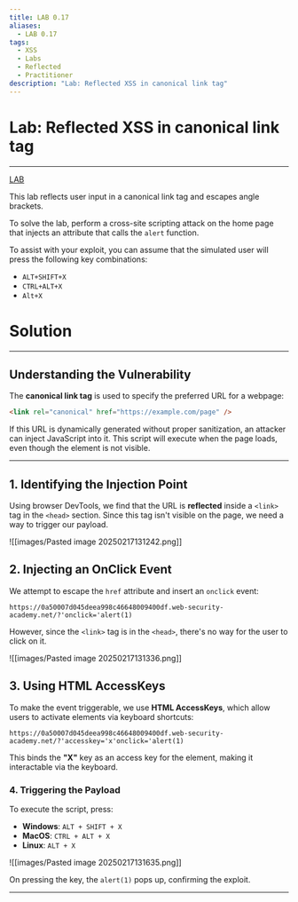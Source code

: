 ```yaml
---
title: LAB 0.17
aliases:
  - LAB 0.17
tags:
  - XSS
  - Labs
  - Reflected
  - Practitioner
description: "Lab: Reflected XSS in canonical link tag"
---
```

# Lab: Reflected XSS in canonical link tag
---
[LAB](https://portswigger.net/web-security/cross-site-scripting/contexts/lab-canonical-link-tag)

This lab reflects user input in a canonical link tag and escapes angle brackets.

To solve the lab, perform a cross-site scripting attack on the home page that injects an attribute that calls the `alert` function.

To assist with your exploit, you can assume that the simulated user will press the following key combinations:

- `ALT+SHIFT+X`
- `CTRL+ALT+X`
- `Alt+X`

# Solution
---
## **Understanding the Vulnerability**

The **canonical link tag** is used to specify the preferred URL for a webpage:

```html
<link rel="canonical" href="https://example.com/page" />
```

If this URL is dynamically generated without proper sanitization, an attacker can inject JavaScript into it. This script will execute when the page loads, even though the element is not visible.

---
## **1. Identifying the Injection Point**

Using browser DevTools, we find that the URL is **reflected** inside a `<link>` tag in the `<head>` section. Since this tag isn't visible on the page, we need a way to trigger our payload.

![[images/Pasted image 20250217131242.png]]
## **2. Injecting an OnClick Event**

We attempt to escape the `href` attribute and insert an `onclick` event:

```plaintext
https://0a50007d045deea998c46648009400df.web-security-academy.net/?'onclick='alert(1)
```

However, since the `<link>` tag is in the `<head>`, there's no way for the user to click on it.

![[images/Pasted image 20250217131336.png]]
## **3. Using HTML AccessKeys**

To make the event triggerable, we use **HTML AccessKeys**, which allow users to activate elements via keyboard shortcuts:

```plaintext
https://0a50007d045deea998c46648009400df.web-security-academy.net/?'accesskey='x'onclick='alert(1)
```

This binds the **"X"** key as an access key for the element, making it interactable via the keyboard.

### **4. Triggering the Payload**

To execute the script, press:

- **Windows**: `ALT + SHIFT + X`
- **MacOS**: `CTRL + ALT + X`
- **Linux**: `ALT + X`

![[images/Pasted image 20250217131635.png]]

On pressing the key, the `alert(1)` pops up, confirming the exploit.

---
